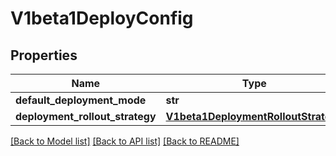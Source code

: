 # V1beta1DeployConfig

## Properties
Name | Type | Description | Notes
------------ | ------------- | ------------- | -------------
**default_deployment_mode** | **str** |  | [optional] 
**deployment_rollout_strategy** | [**V1beta1DeploymentRolloutStrategy**](V1beta1DeploymentRolloutStrategy.md) |  | [optional] 

[[Back to Model list]](../README.md#documentation-for-models) [[Back to API list]](../README.md#documentation-for-api-endpoints) [[Back to README]](../README.md)


